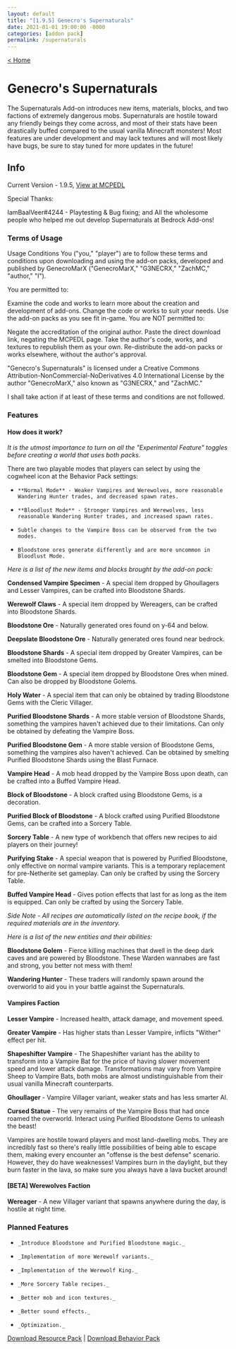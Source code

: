 ```yaml
---
layout: default
title: "[1.9.5] Genecro's Supernaturals"
date: 2021-01-01 19:00:00 -0000
categories: [addon pack]
permalink: /supernaturals
---
```

[< Home](https://genecromarx.github.io)

# Genecro's Supernaturals

The Supernaturals Add-on introduces new items, materials, blocks, and two factions of extremely dangerous mobs. Supernaturals are hostile toward any friendly beings they come across, and most of their stats have been drastically buffed compared to the usual vanilla Minecraft monsters! Most features are under development and may lack textures and will most likely have bugs, be sure to stay tuned for more updates in the future!

## Info

Current Version - 1.9.5, [View at MCPEDL](https://mcpedl.com/the-vampires-addon/)

Special Thanks:

IamBaalVeer#4244 - Playtesting & Bug fixing; and
All the wholesome people who helped me out develop Supernaturals at Bedrock Add-ons!

### Terms of Usage

Usage Conditions
You ("you," "player") are to follow these terms and conditions upon downloading and using the add-on packs, developed and published by GenecroMarX ("GenecroMarX," "G3NECRX," "ZachMC," "author," "I").

You are permitted to:

Examine the code and works to learn more about the creation and development of add-ons.
Change the code or works to suit your needs.
Use the add-on packs as you see fit in-game.
You are NOT permitted to:

Negate the accreditation of the original author.
Paste the direct download link, negating the MCPEDL page.
Take the author's code, works, and textures to republish them as your own.
Re-distribute the add-on packs or works elsewhere, without the author's approval.
 
"Genecro's Supernaturals" is licensed under a Creative Commons Attribution-NonCommercial-NoDerivatives 4.0 International License by the author "GenecroMarX," also known as "G3NECRX," and "ZachMC." 
 
I shall take action if at least of these terms and conditions are not followed. 

### Features

#### How does it work?

_It is the utmost importance to turn on all the "Experimental Feature" toggles before creating a world that uses both packs._

There are two playable modes that players can select by using the cogwheel icon at the Behavior Pack settings:

-     **Normal Mode** - Weaker Vampires and Werewolves, more reasonable Wandering Hunter trades, and decreased spawn rates.

-     **Bloodlust Mode** - Stronger Vampires and Werewolves, less reasonable Wandering Hunter trades, and increased spawn rates.

-     Subtle changes to the Vampire Boss can be observed from the two modes.

-     Bloodstone ores generate differently and are more uncommon in Bloodlust Mode.
 

_Here is a list of the new items and blocks brought by the add-on pack:_

**Condensed Vampire Specimen** - A special item dropped by Ghoullagers and Lesser Vampires, can be crafted into Bloodstone Shards.

**Werewolf Claws** - A special item dropped by Wereagers, can be crafted into Bloodstone Shards.

**Bloodstone Ore** - Naturally generated ores found on y-64 and below.

**Deepslate Bloodstone Ore** - Naturally generated ores found near bedrock.

**Bloodstone Shards** - A special item dropped by Greater Vampires, can be smelted into Bloodstone Gems.

**Bloodstone Gem** - A special item dropped by Bloodstone Ores when mined. Can also be dropped by Bloodstone Golems.

**Holy Water** - A special item that can only be obtained by trading Bloodstone Gems with the Cleric Villager.

**Purified Bloodstone Shards** - A more stable version of Bloodstone Shards, something the vampires haven't achieved due to their limitations. Can only be obtained by defeating the Vampire Boss.

**Purified Bloodstone Gem** - A more stable version of Bloodstone Gems, something the vampires also haven't achieved. Can be obtained by smelting Purified Bloodstone Shards using the Blast Furnace.

**Vampire Head** - A mob head dropped by the Vampire Boss upon death, can be crafted into a Buffed Vampire Head.

**Block of Bloodstone** - A block crafted using Bloodstone Gems, is a decoration.

**Purified Block of Bloodstone** - A block crafted using Purified Bloodstone Gems, can be crafted into a Sorcery Table.

**Sorcery Table** - A new type of workbench that offers new recipes to aid players on their journey!

**Purifying Stake** - A special weapon that is powered by Purified Bloodstone, only effective on normal vampire variants. This is a temporary replacement for pre-Netherite set gameplay. Can only be crafted by using the Sorcery Table.

**Buffed Vampire Head** - Gives potion effects that last for as long as the item is equipped. Can only be crafted by using the Sorcery Table.

_Side Note - All recipes are automatically listed on the recipe book, if the required materials are in the inventory._

_Here is a list of the new entities and their abilities:_

**Bloodstone Golem** - Fierce killing machines that dwell in the deep dark caves and are powered by Bloodstone. These Warden wannabes are fast and strong, you better not mess with them!

**Wandering Hunter** - These traders will randomly spawn around the overworld to aid you in your battle against the Supernaturals.
 

#### Vampires Faction

**Lesser Vampire** - Increased health, attack damage, and movement speed.

**Greater Vampire** - Has higher stats than Lesser Vampire, inflicts "Wither" effect per hit.

**Shapeshifter Vampire** - The Shapeshifter variant has the ability to transform into a Vampire Bat for the price of having slower movement speed and lower attack damage. Transformations may vary from Vampire Sheep to Vampire Bats, both mobs are almost undistinguishable from their usual vanilla Minecraft counterparts.

**Ghoullager** - Vampire Villager variant, weaker stats and has less smarter AI.

**Cursed Statue** - The very remains of the Vampire Boss that had once roamed the overworld. Interact using Purified Bloodstone Gems to unleash the beast!
 
Vampires are hostile toward players and most land-dwelling mobs. They are incredibly fast so there's really little possibilities of being able to escape them, making every encounter an "offense is the best defense" scenario.
However, they do have weaknesses! Vampires burn in the daylight, but they burn faster in the lava, so make sure you always have a lava bucket around!

#### [BETA] Werewolves Faction
**Wereager** - A new Villager variant that spawns anywhere during the day, is hostile at night time.
 

### Planned Features

-     _Introduce Bloodstone and Purified Bloodstone magic._

-     _Implementation of more Werewolf variants._

-     _Implementation of the Werewolf King._

-     _More Sorcery Table recipes._

-     _Better mob and icon textures._

-     _Better sound effects._

-     _Optimization._

[Download Resource Pack](https://www.mediafire.com/file/gac0cuuejytmd9t/RP_Supernaturals_1-9-5.mcaddon/file) | [Download Behavior Pack](https://www.mediafire.com/file/aimw0658xin2keq/BP_Supernaturals_1-9-5.mcaddon/file)
